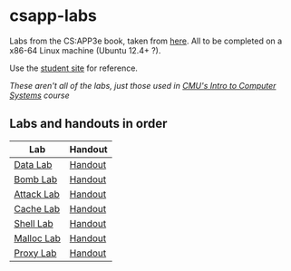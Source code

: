 # csapp-labs

Labs from the CS:APP3e book, taken from [here](http://csapp.cs.cmu.edu/3e/labs.html). All to be completed on a x86-64 Linux machine (Ubuntu 12.4+ ?).

Use the [student site](http://csapp.cs.cmu.edu/3e/students.html) for reference. 

_These aren't all of the labs, just those used in [CMU's Intro to Computer Systems](https://www.cs.cmu.edu/afs/cs/academic/class/15213-f15/www/schedule.html) course_

## Labs and handouts in order
|Lab|Handout|
|---|---|
|[Data Lab](01-datalab) | [Handout](01-datalab/datalab.pdf)
|[Bomb Lab](02-bomb) | [Handout](02-bomb/cookie.pdf)
|[Attack Lab](03-attacklab) | [Handout](03-attacklab/attacklab.pdf)
|[Cache Lab](04-cachelab) | [Handout](04-cachelab/cachelab.pdf)
|[Shell Lab](05-shlab) | [Handout](05-shlab/shlab.pdf)
|[Malloc Lab](06-malloclab) | [Handout](06-malloclab/malloclab.pdf)
|[Proxy Lab](07-proxylab) | [Handout](07-proxylab/proxylab.pdf)
